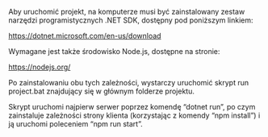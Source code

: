Aby uruchomić projekt, na komputerze musi być zainstalowany zestaw narzędzi programistycznych .NET SDK, dostępny pod poniższym linkiem:

https://dotnet.microsoft.com/en-us/download 

Wymagane jest także środowisko Node.js, dostępne na stronie:

https://nodejs.org/ 

Po zainstalowaniu obu tych zależności, wystarczy uruchomić skrypt run project.bat znajdujący się w głównym folderze projektu.

Skrypt uruchomi najpierw serwer poprzez komendę “dotnet run”, po czym zainstaluje zależności strony klienta (korzystając z komendy “npm install”) i ją uruchomi poleceniem “npm run start”.
